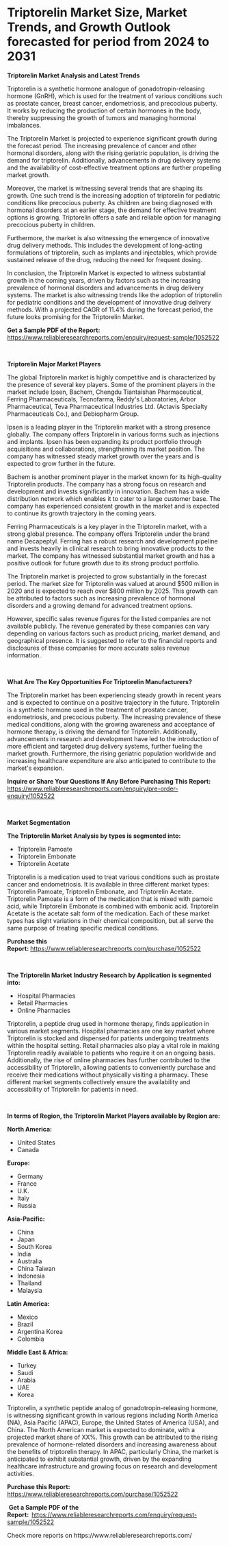 <p><h1>Triptorelin Market Size, Market Trends, and Growth Outlook forecasted for period from 2024 to 2031</h1></p><p><strong>Triptorelin Market Analysis and Latest Trends</strong></p>
<p><p>Triptorelin is a synthetic hormone analogue of gonadotropin-releasing hormone (GnRH), which is used for the treatment of various conditions such as prostate cancer, breast cancer, endometriosis, and precocious puberty. It works by reducing the production of certain hormones in the body, thereby suppressing the growth of tumors and managing hormonal imbalances.</p><p>The Triptorelin Market is projected to experience significant growth during the forecast period. The increasing prevalence of cancer and other hormonal disorders, along with the rising geriatric population, is driving the demand for triptorelin. Additionally, advancements in drug delivery systems and the availability of cost-effective treatment options are further propelling market growth.</p><p>Moreover, the market is witnessing several trends that are shaping its growth. One such trend is the increasing adoption of triptorelin for pediatric conditions like precocious puberty. As children are being diagnosed with hormonal disorders at an earlier stage, the demand for effective treatment options is growing. Triptorelin offers a safe and reliable option for managing precocious puberty in children.</p><p>Furthermore, the market is also witnessing the emergence of innovative drug delivery methods. This includes the development of long-acting formulations of triptorelin, such as implants and injectables, which provide sustained release of the drug, reducing the need for frequent dosing.</p><p>In conclusion, the Triptorelin Market is expected to witness substantial growth in the coming years, driven by factors such as the increasing prevalence of hormonal disorders and advancements in drug delivery systems. The market is also witnessing trends like the adoption of triptorelin for pediatric conditions and the development of innovative drug delivery methods. With a projected CAGR of 11.4% during the forecast period, the future looks promising for the Triptorelin Market.</p></p>
<p><strong>Get a Sample PDF of the Report:&nbsp;</strong> <a href="https://www.reliableresearchreports.com/enquiry/request-sample/1052522">https://www.reliableresearchreports.com/enquiry/request-sample/1052522</a></p>
<p>&nbsp;</p>
<p><strong>Triptorelin Major Market Players</strong></p>
<p><p>The global Triptorelin market is highly competitive and is characterized by the presence of several key players. Some of the prominent players in the market include Ipsen, Bachem, Chengdu Tiantaishan Pharmaceutical, Ferring Pharmaceuticals, Tecnofarma, Reddy's Laboratories, Arbor Pharmaceutical, Teva Pharmaceutical Industries Ltd. (Actavis Specialty Pharmaceuticals Co.), and Debiopharm Group.</p><p>Ipsen is a leading player in the Triptorelin market with a strong presence globally. The company offers Triptorelin in various forms such as injections and implants. Ipsen has been expanding its product portfolio through acquisitions and collaborations, strengthening its market position. The company has witnessed steady market growth over the years and is expected to grow further in the future.</p><p>Bachem is another prominent player in the market known for its high-quality Triptorelin products. The company has a strong focus on research and development and invests significantly in innovation. Bachem has a wide distribution network which enables it to cater to a large customer base. The company has experienced consistent growth in the market and is expected to continue its growth trajectory in the coming years.</p><p>Ferring Pharmaceuticals is a key player in the Triptorelin market, with a strong global presence. The company offers Triptorelin under the brand name Decapeptyl. Ferring has a robust research and development pipeline and invests heavily in clinical research to bring innovative products to the market. The company has witnessed substantial market growth and has a positive outlook for future growth due to its strong product portfolio.</p><p>The Triptorelin market is projected to grow substantially in the forecast period. The market size for Triptorelin was valued at around $500 million in 2020 and is expected to reach over $800 million by 2025. This growth can be attributed to factors such as increasing prevalence of hormonal disorders and a growing demand for advanced treatment options.</p><p>However, specific sales revenue figures for the listed companies are not available publicly. The revenue generated by these companies can vary depending on various factors such as product pricing, market demand, and geographical presence. It is suggested to refer to the financial reports and disclosures of these companies for more accurate sales revenue information.</p></p>
<p>&nbsp;</p>
<p><strong>What Are The Key Opportunities For Triptorelin Manufacturers?</strong></p>
<p><p>The Triptorelin market has been experiencing steady growth in recent years and is expected to continue on a positive trajectory in the future. Triptorelin is a synthetic hormone used in the treatment of prostate cancer, endometriosis, and precocious puberty. The increasing prevalence of these medical conditions, along with the growing awareness and acceptance of hormone therapy, is driving the demand for Triptorelin. Additionally, advancements in research and development have led to the introduction of more efficient and targeted drug delivery systems, further fueling the market growth. Furthermore, the rising geriatric population worldwide and increasing healthcare expenditure are also anticipated to contribute to the market's expansion.</p></p>
<p><strong>Inquire or Share Your Questions If Any Before Purchasing This Report:</strong> <a href="https://www.reliableresearchreports.com/enquiry/pre-order-enquiry/1052522">https://www.reliableresearchreports.com/enquiry/pre-order-enquiry/1052522</a></p>
<p>&nbsp;</p>
<p><strong>Market Segmentation</strong></p>
<p><strong>The Triptorelin Market Analysis by types is segmented into:</strong></p>
<p><ul><li>Triptorelin Pamoate</li><li>Triptorelin Embonate</li><li>Triptorelin Acetate</li></ul></p>
<p><p>Triptorelin is a medication used to treat various conditions such as prostate cancer and endometriosis. It is available in three different market types: Triptorelin Pamoate, Triptorelin Embonate, and Triptorelin Acetate. Triptorelin Pamoate is a form of the medication that is mixed with pamoic acid, while Triptorelin Embonate is combined with embonic acid. Triptorelin Acetate is the acetate salt form of the medication. Each of these market types has slight variations in their chemical composition, but all serve the same purpose of treating specific medical conditions.</p></p>
<p><strong>Purchase this Report:&nbsp;</strong><a href="https://www.reliableresearchreports.com/purchase/1052522">https://www.reliableresearchreports.com/purchase/1052522</a></p>
<p>&nbsp;</p>
<p><strong>The Triptorelin Market Industry Research by Application is segmented into:</strong></p>
<p><ul><li>Hospital Pharmacies</li><li>Retail Pharmacies</li><li>Online Pharmacies</li></ul></p>
<p><p>Triptorelin, a peptide drug used in hormone therapy, finds application in various market segments. Hospital pharmacies are one key market where Triptorelin is stocked and dispensed for patients undergoing treatments within the hospital setting. Retail pharmacies also play a vital role in making Triptorelin readily available to patients who require it on an ongoing basis. Additionally, the rise of online pharmacies has further contributed to the accessibility of Triptorelin, allowing patients to conveniently purchase and receive their medications without physically visiting a pharmacy. These different market segments collectively ensure the availability and accessibility of Triptorelin for patients in need.</p></p>
<p>&nbsp;</p>
<p><strong>In terms of Region, the Triptorelin Market Players available by Region are:</strong></p>
<p>
    <p> <strong> North America: </strong>
        <ul>
            <li>United States</li>
            <li>Canada</li>
        </ul>
        </p> 
    <p> <strong> Europe: </strong>
        <ul>
            <li>Germany</li>
            <li>France</li>
            <li>U.K.</li>
            <li>Italy</li>
            <li>Russia</li>
        </ul>
        </p> 
    <p> <strong> Asia-Pacific: </strong>
        <ul>
            <li>China</li>
            <li>Japan</li>
            <li>South Korea</li>
            <li>India</li>
            <li>Australia</li>
            <li>China Taiwan</li>
            <li>Indonesia</li>
            <li>Thailand</li>
            <li>Malaysia</li>
        </ul>
        </p> 
    <p> <strong> Latin America: </strong>
        <ul>
            <li>Mexico</li>
            <li>Brazil</li>
            <li>Argentina Korea</li>
            <li>Colombia</li>
        </ul>
        </p> 
    <p> <strong> Middle East & Africa: </strong>
        <ul>
            <li>Turkey</li>
            <li>Saudi</li>
            <li>Arabia</li>
            <li>UAE</li>
            <li>Korea</li>
        </ul>
    </p>
    </p>
<p><p>Triptorelin, a synthetic peptide analog of gonadotropin-releasing hormone, is witnessing significant growth in various regions including North America (NA), Asia Pacific (APAC), Europe, the United States of America (USA), and China. The North American market is expected to dominate, with a projected market share of XX%. This growth can be attributed to the rising prevalence of hormone-related disorders and increasing awareness about the benefits of triptorelin therapy. In APAC, particularly China, the market is anticipated to exhibit substantial growth, driven by the expanding healthcare infrastructure and growing focus on research and development activities.</p></p>
<p><strong>Purchase this Report: </strong><a href="https://www.reliableresearchreports.com/purchase/1052522">https://www.reliableresearchreports.com/purchase/1052522</a></p>
<p>&nbsp;<strong>Get a Sample PDF of the Report:&nbsp;&nbsp;</strong><a href="https://www.reliableresearchreports.com/enquiry/request-sample/1052522">https://www.reliableresearchreports.com/enquiry/request-sample/1052522</a></p>
<p><strong></strong></p>
<p>Check more reports on https://www.reliableresearchreports.com/</p>